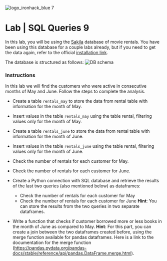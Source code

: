 ![logo_ironhack_blue 7](https://user-images.githubusercontent.com/23629340/40541063-a07a0a8a-601a-11e8-91b5-2f13e4e6b441.png)

# Lab | SQL Queries 9

In this lab, you will be using the [Sakila](https://dev.mysql.com/doc/sakila/en/) database of movie rentals. You have been using this database for a couple labs already, but if you need to get the data again, refer to the official [installation link](https://dev.mysql.com/doc/sakila/en/sakila-installation.html).

The database is structured as follows:
![DB schema](https://education-team-2020.s3-eu-west-1.amazonaws.com/data-analytics/database-sakila-schema.png)

### Instructions

In this lab we will find the customers who were active in consecutive months of May and June. Follow the steps to complete the analysis.

- Create a table `rentals_may` to store the data from rental table with information for the month of May.
- Insert values in the table `rentals_may` using the table rental, filtering values only for the month of May.
- Create a table `rentals_june` to store the data from rental table with information for the month of June.
- Insert values in the table `rentals_june` using the table rental, filtering values only for the month of June.
- Check the number of rentals for each customer for May.
- Check the number of rentals for each customer for June.
- Create a Python connection with SQL database and retrieve the results of the last two queries (also mentioned below) as dataframes:

  - Check the number of rentals for each customer for May
  - Check the number of rentals for each customer for June
    **Hint**: You can store the results from the two queries in two separate dataframes.

- Write a function that checks if customer borrowed more or less books in the month of June as compared to May.
  **Hint**: For this part, you can create a join between the two dataframes created before, using the merge function available for pandas dataframes. Here is a link to the documentation for the merge function (https://pandas.pydata.org/pandas-docs/stable/reference/api/pandas.DataFrame.merge.html).
